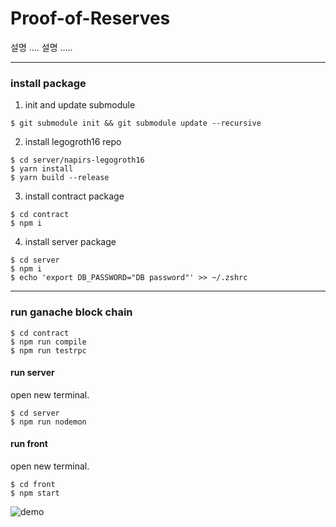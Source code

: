 # Proof-of-Reserves

설명 .... 설명 .....


-------------

### install package

1. init and update submodule
```
$ git submodule init && git submodule update --recursive
```  

2. install legogroth16 repo
```
$ cd server/napirs-legogroth16
$ yarn install
$ yarn build --release
```

3. install contract package
```
$ cd contract
$ npm i
```

4. install server package
```
$ cd server
$ npm i
$ echo 'export DB_PASSWORD="DB password"' >> ~/.zshrc 
```
-------------
### run ganache block chain

```
$ cd contract
$ npm run compile
$ npm run testrpc
```

#### run server
open new terminal.  
```
$ cd server 
$ npm run nodemon
```

#### run front 
open new terminal.  
```
$ cd front
$ npm start
```

<img alt="demo" src="PoR demo.gif" >

